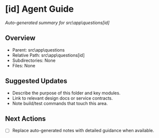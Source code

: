 ﻿# [id] Agent Guide
*Auto-generated summary for src\app\questions\[id]*

## Overview
- Parent: src\app\questions
- Relative Path: src\app\questions\[id]
- Subdirectories: None
- Files: None

## Suggested Updates
- Describe the purpose of this folder and key modules.
- Link to relevant design docs or service contracts.
- Note build/test commands that touch this area.

## Next Actions
- [ ] Replace auto-generated notes with detailed guidance when available.
